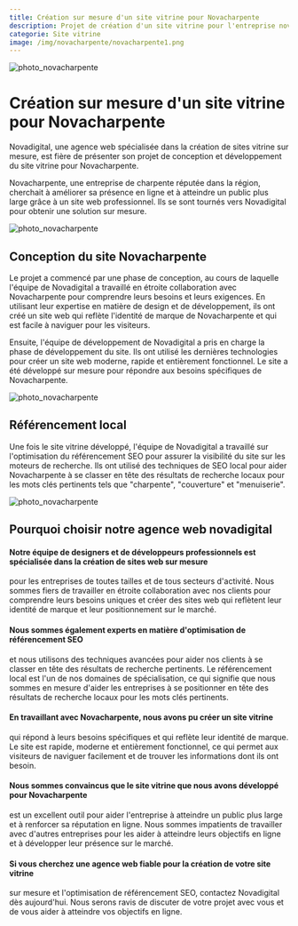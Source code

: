 ```yaml
---
title: Création sur mesure d'un site vitrine pour Novacharpente
description: Projet de création d'un site vitrine pour l'entreprise novacharpente. 
categorie: Site vitrine
image: /img/novacharpente/novacharpente1.png
---
```



![photo_novacharpente](/img/novacharpente/novacharpente1.png)

# Création sur mesure d'un site vitrine pour Novacharpente

Novadigital, une agence web spécialisée dans la création de sites vitrine sur mesure, est fière de présenter son projet de conception et développement du site vitrine pour Novacharpente.

Novacharpente, une entreprise de charpente réputée dans la région, cherchait à améliorer sa présence en ligne et à atteindre un public plus large grâce à un site web professionnel. Ils se sont tournés vers Novadigital pour obtenir une solution sur mesure.

![photo_novacharpente](/img/novacharpente/novacharpente2.png)

## Conception du site Novacharpente

Le projet a commencé par une phase de conception, au cours de laquelle l'équipe de Novadigital a travaillé en étroite collaboration avec Novacharpente pour comprendre leurs besoins et leurs exigences. En utilisant leur expertise en matière de design et de développement, ils ont créé un site web qui reflète l'identité de marque de Novacharpente et qui est facile à naviguer pour les visiteurs.

Ensuite, l'équipe de développement de Novadigital a pris en charge la phase de développement du site. Ils ont utilisé les dernières technologies pour créer un site web moderne, rapide et entièrement fonctionnel. Le site a été développé sur mesure pour répondre aux besoins spécifiques de Novacharpente.

![photo_novacharpente](/img/novacharpente/novacharpente3.png)

## Référencement local 

Une fois le site vitrine développé, l'équipe de Novadigital a travaillé sur l'optimisation du référencement SEO pour assurer la visibilité du site sur les moteurs de recherche. Ils ont utilisé des techniques de SEO local pour aider Novacharpente à se classer en tête des résultats de recherche locaux pour les mots clés pertinents tels que "charpente", "couverture" et "menuiserie".

![photo_novacharpente](/img/novacharpente/novacharpente4.png)

## Pourquoi choisir notre agence web novadigital

#### Notre équipe de designers et de développeurs professionnels est spécialisée dans la création de sites web sur mesure
 pour les entreprises de toutes tailles et de tous secteurs d'activité. Nous sommes fiers de travailler en étroite collaboration avec nos clients pour comprendre leurs besoins uniques et créer des sites web qui reflètent leur identité de marque et leur positionnement sur le marché.

#### Nous sommes également experts en matière d'optimisation de référencement SEO
 et nous utilisons des techniques avancées pour aider nos clients à se classer en tête des résultats de recherche pertinents. Le référencement local est l'un de nos domaines de spécialisation, ce qui signifie que nous sommes en mesure d'aider les entreprises à se positionner en tête des résultats de recherche locaux pour les mots clés pertinents.

#### En travaillant avec Novacharpente, nous avons pu créer un site vitrine 
qui répond à leurs besoins spécifiques et qui reflète leur identité de marque. Le site est rapide, moderne et entièrement fonctionnel, ce qui permet aux visiteurs de naviguer facilement et de trouver les informations dont ils ont besoin.

#### Nous sommes convaincus que le site vitrine que nous avons développé pour Novacharpente 
est un excellent outil pour aider l'entreprise à atteindre un public plus large et à renforcer sa réputation en ligne. Nous sommes impatients de travailler avec d'autres entreprises pour les aider à atteindre leurs objectifs en ligne et à développer leur présence sur le marché.

#### Si vous cherchez une agence web fiable pour la création de votre site vitrine
 sur mesure et l'optimisation de référencement SEO, contactez Novadigital dès aujourd'hui. Nous serons ravis de discuter de votre projet avec vous et de vous aider à atteindre vos objectifs en ligne.





